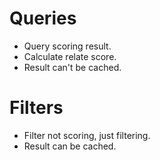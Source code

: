 Queries
=======

- Query scoring result.
- Calculate relate score.
- Result can't be cached.

Filters
=======

- Filter not scoring, just filtering.
- Result can be cached.
